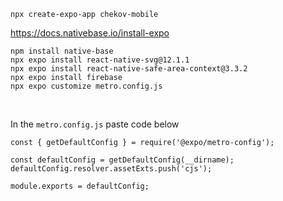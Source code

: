 ```
npx create-expo-app chekov-mobile
```

https://docs.nativebase.io/install-expo
```
npm install native-base
npx expo install react-native-svg@12.1.1
npx expo install react-native-safe-area-context@3.3.2
npx expo install firebase
npx expo customize metro.config.js
```

<br>

In the `metro.config.js` paste code below
```
const { getDefaultConfig } = require('@expo/metro-config');

const defaultConfig = getDefaultConfig(__dirname);
defaultConfig.resolver.assetExts.push('cjs');

module.exports = defaultConfig;
```